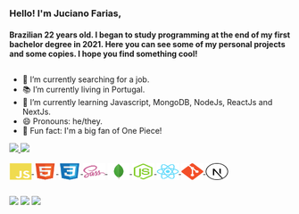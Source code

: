### Hello! I'm Juciano Farias,

#### Brazilian 22 years old. I began to study programming at the end of my first bachelor degree in 2021. Here you can see some of my personal projects and some copies. I hope you find something cool! 

##

- 🔭 I’m currently searching for a job.
- 📚 I’m currently living in Portugal.
- 🌱 I’m currently learning Javascript, MongoDB, NodeJs, ReactJs and NextJs.
- 😄 Pronouns: he/they.
- 👒 Fun fact: I'm a big fan of One Piece!

 <div style="display: inline-block">
  <a href="https://github.com/juciano-farias">
  <img height="180em" src="https://github-readme-stats.vercel.app/api?username=juciano-farias&show_icons=true&theme=vue-dark&include_all_commits=true&count_private=true"/>
  <img height="180em" src="https://github-readme-stats.vercel.app/api/top-langs/?username=juciano-farias&layout=compact&langs_count=7&theme=vue-dark"/>
</div>
  
  <div style="display: inline_block"><br>
  <img align="center" alt="Juciano-Js" height="30" width="40" src="https://raw.githubusercontent.com/devicons/devicon/master/icons/javascript/javascript-plain.svg">
  <img align="center" alt="Juciano-HTML" height="30" width="40" src="https://raw.githubusercontent.com/devicons/devicon/master/icons/html5/html5-original.svg">
  <img align="center" alt="Juciano-CSS" height="30" width="40" src="https://raw.githubusercontent.com/devicons/devicon/master/icons/css3/css3-original.svg">
  <img align="center" alt="Juciano-SASS" height="30" width="40" src="https://raw.githubusercontent.com/devicons/devicon/master/icons/sass/sass-original.svg">
  <img align="center" alt="Juciano-MongoDB" height="30" width="40" src="https://raw.githubusercontent.com/devicons/devicon/master/icons/mongodb/mongodb-original.svg">
  <img align="center" alt="Juciano-NodeJs" height="30" width="40" src="https://raw.githubusercontent.com/devicons/devicon/master/icons/nodejs/nodejs-original.svg">
  <img align="center" alt="Juciano-Reactjs" height="30" width="40" src="https://raw.githubusercontent.com/devicons/devicon/master/icons/react/react-original.svg">
  <img align="center" alt="Juciano-git" height="30" width="40" src="https://raw.githubusercontent.com/devicons/devicon/master/icons/git/git-original.svg">
  <img align="center" alt="Juciano-next" style="color:white" height="30" width="40" src="https://raw.githubusercontent.com/devicons/devicon/master/icons/nextjs/nextjs-line.svg">
</div>

    
##
 
<div> 
  <a href = "mailto:jucianogfjr@gmail.com"><img src="https://img.shields.io/badge/Gmail-D14836?style=for-the-badge&logo=gmail&logoColor=white" target="_blank"></a>
  <a href="https://www.linkedin.com/in/jucianogf/" target="_blank"><img src="https://img.shields.io/badge/-LinkedIn-%230077B5?style=for-the-badge&logo=linkedin&logoColor=white" target="_blank"></a> 
   <a href="https://www.instagram.com/juciano_gomes/" target="_blank"><img src="https://img.shields.io/badge/-Instagram-%23E4405F?style=for-the-badge&logo=instagram&logoColor=white" target="_blank"></a>
</div>
    
    
